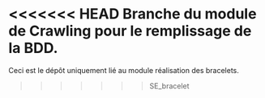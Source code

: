 <<<<<<< HEAD
Branche du module de Crawling pour le remplissage de la BDD.
=======
Ceci est le dépôt uniquement lié au module réalisation des bracelets.
>>>>>>> SE_bracelet
